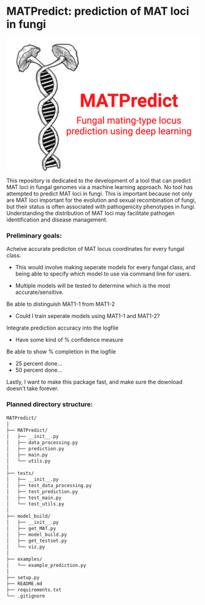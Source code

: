 # MATPredict: prediction of MAT loci in fungi

<div style="text-align: center;">
  <img src="logo.jpg" alt="Logo" width="600"/>
</div>

This repository is dedicated to the development of a tool that can predict MAT loci in fungal genomes via a machine learning approach. No tool has attempted to predict MAT loci in fungi. This is important because not only are MAT loci important for the evolution and sexual recombination of fungi, but their status is often associated with pathogenicity phenotypes in fungi. Understanding the distribution of MAT loci may facilitate pathogen identification and disease management.

### Preliminary goals: 

Acheive accurate predicton of MAT locus coordinates for every fungal class.

  - This would involve making seperate models for every fungal class, and being able to specify which model to use via command line for users. 

  - Multiple models will be tested to determine which is the most accurate/sensitive. 

Be able to distinguish MAT1-1 from MAT1-2

  - Could I train seperate models using MAT1-1 and MAT1-2?

Integrate prediction accuracy into the logfile

  - Have some kind of % confidence measure 

Be able to show % completion in the logfile

  - 25 percent done...
  - 50 percent done...

Lastly, I want to make this package fast, and make sure the download doesn't take forever. 


### Planned directory structure:
```
MATPredict/
│
├── MATPredict/
│   ├── __init__.py 
│   ├── data_processing.py
│   ├── prediction.py
│   ├── main.py
│   └── utils.py
│
├── tests/
│   ├── __init__.py 
│   ├── test_data_processing.py
│   ├── test_prediction.py
│   ├── test_main.py
│   └── test_utils.py
│
├── model_build/
│   ├── __init__.py
│   ├── get_MAT.py
│   ├── model_build.py
│   ├── get_testset.py
│   └── viz.py
│
├── examples/
│   └── example_prediction.py
│
├── setup.py
├── README.md
├── requirements.txt
└── .gitignore
```
